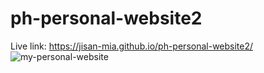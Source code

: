 # ph-personal-website2
Live link: https://jisan-mia.github.io/ph-personal-website2/
![my-personal-website](https://user-images.githubusercontent.com/61211600/94959901-cc989000-0513-11eb-8ac8-63d6c791bc8e.png)

